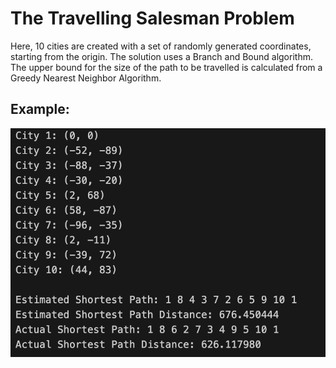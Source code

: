 <h1>The Travelling Salesman Problem</h1>
<p>Here, 10 cities are created with a set of randomly generated coordinates, starting from the origin. The solution uses a Branch and Bound algorithm. The upper bound for the size of the path to be travelled is calculated from a Greedy Nearest Neighbor Algorithm.</p>
<h2>Example:</h2>
<img src="test_run.png" alt="Terminal output listing 10 cities and their coordinates, the estimated shortest path and its distance, and the actual shortest path with its distance.">